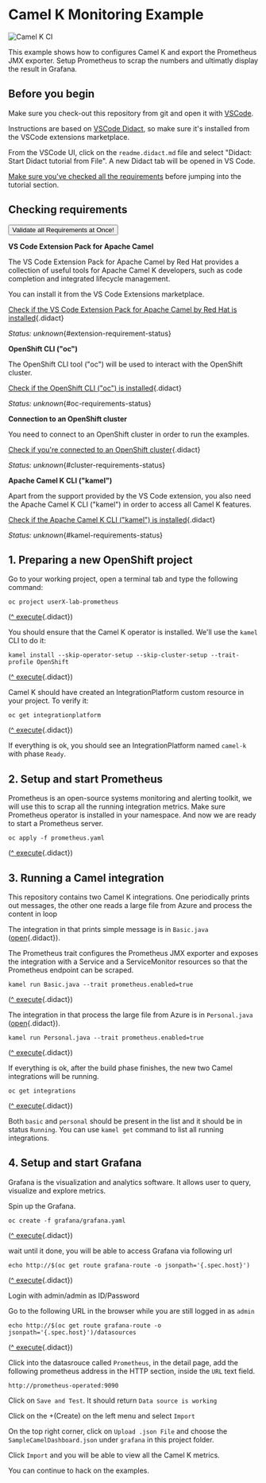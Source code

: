 # Camel K Monitoring Example

![Camel K CI](https://github.com/openshift-integration/camel-k-example-basic/workflows/Camel%20K%20CI/badge.svg)

This example shows how to configures Camel K and export the Prometheus JMX exporter. Setup Prometheus to scrap the numbers and ultimatly display the result in Grafana.

## Before you begin

Make sure you check-out this repository from git and open it with [VSCode](https://code.visualstudio.com/).

Instructions are based on [VSCode Didact](https://github.com/redhat-developer/vscode-didact), so make sure it's installed
from the VSCode extensions marketplace.

From the VSCode UI, click on the `readme.didact.md` file and select "Didact: Start Didact tutorial from File". A new Didact tab will be opened in VS Code.

[Make sure you've checked all the requirements](./requirements.didact.md) before jumping into the tutorial section.

## Checking requirements

<a href='didact://?commandId=vscode.didact.validateAllRequirements' title='Validate all requirements!'><button>Validate all Requirements at Once!</button></a>

**VS Code Extension Pack for Apache Camel**

The VS Code Extension Pack for Apache Camel by Red Hat provides a collection of useful tools for Apache Camel K developers,
such as code completion and integrated lifecycle management.

You can install it from the VS Code Extensions marketplace.

[Check if the VS Code Extension Pack for Apache Camel by Red Hat is installed](didact://?commandId=vscode.didact.extensionRequirementCheck&text=extension-requirement-status$$redhat.apache-camel-extension-pack&completion=Camel%20extension%20pack%20is%20available%20on%20this%20system. "Checks the VS Code workspace to make sure the extension pack is installed"){.didact}

*Status: unknown*{#extension-requirement-status}

**OpenShift CLI ("oc")**

The OpenShift CLI tool ("oc") will be used to interact with the OpenShift cluster.

[Check if the OpenShift CLI ("oc") is installed](didact://?commandId=vscode.didact.cliCommandSuccessful&text=oc-requirements-status$$oc%20help "Tests to see if `oc help` returns a 0 return code"){.didact}

*Status: unknown*{#oc-requirements-status}


**Connection to an OpenShift cluster**

You need to connect to an OpenShift cluster in order to run the examples.

[Check if you're connected to an OpenShift cluster](didact://?commandId=vscode.didact.requirementCheck&text=cluster-requirements-status$$oc%20get%20project$$NAME&completion=OpenShift%20is%20connected. "Tests to see if `kamel version` returns a result"){.didact}

*Status: unknown*{#cluster-requirements-status}

**Apache Camel K CLI ("kamel")**

Apart from the support provided by the VS Code extension, you also need the Apache Camel K CLI ("kamel") in order to
access all Camel K features.

[Check if the Apache Camel K CLI ("kamel") is installed](didact://?commandId=vscode.didact.requirementCheck&text=kamel-requirements-status$$kamel%20version$$Camel%20K%20Client&completion=Apache%20Camel%20K%20CLI%20is%20available%20on%20this%20system. "Tests to see if `kamel version` returns a result"){.didact}

*Status: unknown*{#kamel-requirements-status}


## 1. Preparing a new OpenShift project

Go to your working project, open a terminal tab and type the following command:


```
oc project userX-lab-prometheus
```
([^ execute](didact://?commandId=vscode.didact.sendNamedTerminalAString&text=camelTerm$$oc%20project%20userX-lab-prometheus&completion=Use%20your%20namespace. "Opens a new terminal and sends the command above"){.didact})

You should ensure that the Camel K operator is installed. We'll use the `kamel` CLI to do it:

```
kamel install --skip-operator-setup --skip-cluster-setup --trait-profile OpenShift
```
([^ execute](didact://?commandId=vscode.didact.sendNamedTerminalAString&text=camelTerm$$kamel%20install%20--skip-operator-setup%20--skip-cluster-setup%20--trait-profile%20OpenShift&completion=Camel%20K%20platform%20installation. "Opens a new terminal and sends the command above"){.didact})



Camel K should have created an IntegrationPlatform custom resource in your project. To verify it:

```
oc get integrationplatform
```
([^ execute](didact://?commandId=vscode.didact.sendNamedTerminalAString&text=camelTerm$$oc%20get%20integrationplatform&completion=New%20project%20creation. "Opens a new terminal and sends the command above"){.didact})

If everything is ok, you should see an IntegrationPlatform named `camel-k` with phase `Ready`.

## 2. Setup and start Prometheus

Prometheus is an open-source systems monitoring and alerting toolkit, we will use this to scrap all the running integration metrics.
Make sure Prometheus operator is installed in your namespace. And now we are ready to start a Prometheus server.

```
oc apply -f prometheus.yaml
```
([^ execute](didact://?commandId=vscode.didact.sendNamedTerminalAString&text=camelTerm$$oc%20apply%20-f%20prometheus.yaml "Opens a new terminal and sends the command above"){.didact})

## 3. Running a Camel integration

This repository contains two Camel K integrations. One periodically prints
out messages, the other one reads a large file from Azure and process the content in loop

The integration in that prints simple message is in `Basic.java` ([open](didact://?commandId=vscode.openFolder&projectFilePath=../camel-k-example-prometheus/Basic.java&completion=Opened%20the%20Basic.java%20file "Opens the Basic.java file"){.didact}).

The Prometheus trait configures the Prometheus JMX exporter and exposes the integration with a Service and a ServiceMonitor resources so that the Prometheus endpoint can be scraped.

```
kamel run Basic.java --trait prometheus.enabled=true
```
([^ execute](didact://?commandId=vscode.didact.sendNamedTerminalAString&text=camelTerm$$kamel%20run%20Basic.java%20--trait%20prometheus.enabled=true&completion=Camel%20K%20basic%20integration%20run%20with%20prometheus%20enabled. "Opens a new terminal and sends the command above"){.didact})

The integration in that process the large file from Azure is in `Personal.java` ([open](didact://?commandId=vscode.openFolder&projectFilePath=../camel-k-example-prometheus/Personal.java&completion=Opened%20the%Personal.java%20file "Opens the Basic.java file"){.didact}).

```
kamel run Personal.java --trait prometheus.enabled=true
```
([^ execute](didact://?commandId=vscode.didact.sendNamedTerminalAString&text=camelTerm$$kamel%20run%20Personal.java%20--trait%20prometheus.enabled=true&completion=Camel%20K%20Personal%20integration%20run%20with%20prometheus%20enabled. "Opens a new terminal and sends the command above"){.didact})

If everything is ok, after the build phase finishes, the new two Camel integrations will be running.

```
oc get integrations
```
([^ execute](didact://?commandId=vscode.didact.sendNamedTerminalAString&text=camelTerm$$oc%20get%20integrations&completion=Getting%20running%20integrations. "Opens a new terminal and sends the command above"){.didact})

Both `basic` and `personal` should be present in the list and it should be in status `Running`. You can use `kamel get` command to list all running integrations.


## 4. Setup and start Grafana

Grafana is the visualization and analytics software. It allows user to query, visualize and explore  metrics.

Spin up the Grafana.

```
oc create -f grafana/grafana.yaml
```
([^ execute](didact://?commandId=vscode.didact.sendNamedTerminalAString&text=camelTerm$$oc%20create%20-f%20grafana/grafana.yaml "Opens a new terminal and sends the command above"){.didact})

wait until it done, you will be able to access Grafana via following url

```
echo http://$(oc get route grafana-route -o jsonpath='{.spec.host}')
```
([^ execute](didact://?commandId=vscode.didact.sendNamedTerminalAString&text=camelTerm$$echo%20http://$(oc%20get%20route%20grafana-route%20-o%20jsonpath='{.spec.host}') "Opens a new terminal and sends the command above"){.didact})

Login with admin/admin as ID/Password

Go to the following URL in the browser while you are still logged in as `admin`

```
echo http://$(oc get route grafana-route -o jsonpath='{.spec.host}')/datasources
```
([^ execute](didact://?commandId=vscode.didact.sendNamedTerminalAString&text=camelTerm$$echo%20http://$(oc%20get%20route%20grafana-route%20-o%20jsonpath='{.spec.host}/datasources') "Opens a new terminal and sends the command above"){.didact})


Click into the datasrouce called `Prometheus`, in the detail page, add the following prometheus address in the HTTP section, inside the `URL` text field.

```
http://prometheus-operated:9090
```
Click on `Save and Test`. It should return `Data source is working`

Click on the +(Create) on the left menu and select `Import`

On the top right corner, click on `Upload .json File` and choose the `SampleCamelDashboard.json` under `grafana` in this project folder.

Click `Import` and you will be able to view all the Camel K metrics.

You can continue to hack on the examples.
